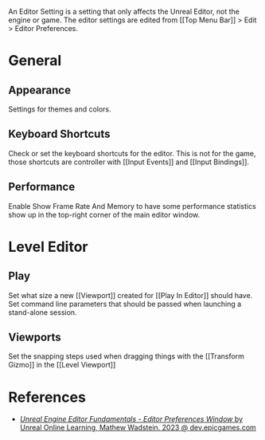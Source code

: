 An Editor Setting is a setting that only affects the Unreal Editor, not the engine or game.
The editor settings are edited from [[Top Menu Bar]] > Edit > Editor Preferences.


# General

## Appearance

Settings for themes and colors.

## Keyboard Shortcuts

Check or set the keyboard shortcuts for the editor.
This is not for the game, those shortcuts are controller with [[Input Events]] and [[Input Bindings]].

## Performance

Enable Show Frame Rate And Memory to have some performance statistics show up in the top-right corner of the main editor window.


# Level Editor

## Play

Set what size a new [[Viewport]] created for [[Play In Editor]] should have.
Set command line parameters that should be passed when launching a stand-alone session.


## Viewports

Set the snapping steps used when dragging things with the [[Transform Gizmo]] in the [[Level Viewport]]

# References

- [_Unreal Engine Editor Fundamentals - Editor Preferences Window_ by Unreal Online Learning, Mathew Wadstein. 2023 @ dev.epicgames.com](https://dev.epicgames.com/community/learning/courses/D95/unreal-engine-editor-fundamentals/2bpx/unreal-engine-editor-preferences-window)

